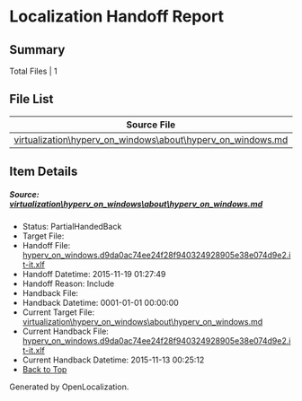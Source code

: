 # <a name='report-top'></a> Localization Handoff Report

## Summary
 Total Files | 1

## File List
 Source File | Status | Details 
 ----------- | ------ | ------- 
 [virtualization\hyperv_on_windows\about\hyperv_on_windows.md](https://github.com/OpenLocalizationOrg/hyperVTest/blob/4738b86f34ad0f697279a48bd520fbe3e34b9dc8/virtualization/hyperv_on_windows/about/hyperv_on_windows.md) | PartialHandedBack | [Details](#2c4168559e894467d2db48659da146837b67fc3896)

## Item Details
##### <a name='2c4168559e894467d2db48659da146837b67fc3896'></a> Source: [virtualization\hyperv_on_windows\about\hyperv_on_windows.md](https://github.com/OpenLocalizationOrg/hyperVTest/blob/4738b86f34ad0f697279a48bd520fbe3e34b9dc8/virtualization/hyperv_on_windows/about/hyperv_on_windows.md)
* Status: PartialHandedBack
* Target File: 
* Handoff File: [hyperv_on_windows.d9da0ac74ee24f28f940324928905e38e074d9e2.it-it.xlf](https://github.com/OpenLocalizationOrg/olhandoff/blob/9b3220a480ecd6d24b4658b684870156c668d831/ol-handoff/OpenLocalizationOrg/hyperVTest.it-it/master/hyperv_on_windows.d9da0ac74ee24f28f940324928905e38e074d9e2.it-it.xlf)
* Handoff Datetime: 2015-11-19 01:27:49
* Handoff Reason: Include
* Handback File: 
* Handback Datetime: 0001-01-01 00:00:00
* Current Target File: [virtualization\hyperv_on_windows\about\hyperv_on_windows.md](https://github.com/OpenLocalizationOrg/hyperVTest.it-it/blob/e9ee91279b26b02f80a4ca6d71f1ee8ea02e8457/virtualization/hyperv_on_windows/about/hyperv_on_windows.md)
* Current Handback File: [hyperv_on_windows.d9da0ac74ee24f28f940324928905e38e074d9e2.it-it.xlf](https://github.com/OpenLocalizationOrg/olhandback/blob/dec7f25da42ffcda4c273c410549e823d0b004c9/ol-handback/OpenLocalizationOrg/hyperVTest.it-it/master/hyperv_on_windows.d9da0ac74ee24f28f940324928905e38e074d9e2.it-it.xlf)
* Current Handback Datetime: 2015-11-13 00:25:12
* [Back to Top](#report-top)


Generated by OpenLocalization.

